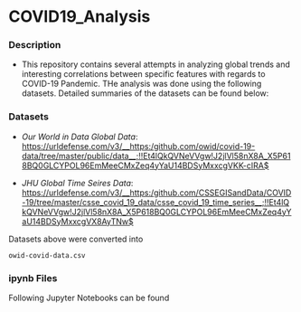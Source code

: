 # COVID19_Analysis

### Description
* This repository contains several attempts in analyzing global trends and interesting correlations between specific features with regards to COVID-19 Pandemic. 
THe analysis was done using the following datasets. Detailed summaries of the datasets can be found below:

### Datasets 
 - _Our World in Data Global Data_: https://urldefense.com/v3/__https:/github.com/owid/covid-19-data/tree/master/public/data__;!!Et4lQkQVNeVVgw!J2jlVl58nX8A_X5P618BQ0GLCYPOL96EmMeeCMxZeq4yYaU14BDSyMxxcgVKK-cIRA$ 
 
-  _JHU Global Time Seires Data_: https://urldefense.com/v3/__https:/github.com/CSSEGISandData/COVID-19/tree/master/csse_covid_19_data/csse_covid_19_time_series__;!!Et4lQkQVNeVVgw!J2jlVl58nX8A_X5P618BQ0GLCYPOL96EmMeeCMxZeq4yYaU14BDSyMxxcgVX8AyTNw$

Datasets above were converted into 
```
owid-covid-data.csv

```
### ipynb Files
Following Jupyter Notebooks can be found
